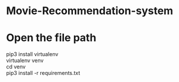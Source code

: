 # Movie-Recommendation-system
# Open the file path
pip3 install virtualenv<br>
virtualenv venv<br>
cd venv<br>
pip3 install -r requirements.txt <br>
